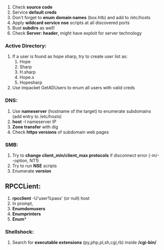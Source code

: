 ﻿
1. Check **source code**
2. Service **default creds**
3. Don't forget to **enum** **domain names** (box.htb) and add to /etc/hosts
4. Apply **wildcard service** **nse** scripts at all discovered ports
5. Bust **subdirs** as well!
6. Check **Server: header**, might have exploit for server technology

### **Active Directory:**

1. If a user is found as hope sharp, try to create user list as:
	1. Hope
	10. Sharp
	11. H.sharp
	12. Hope.s
	13. Hopesharp
2. Use impacket GetADUsers to enum all users with valid creds

### **DNS:**
1. Use **nameserver** (hostname of the target) to enumerate subdomains (add entry to
/etc/hosts)
4. **host** -l nameserver IP
5. **Zone transfer** with dig
6. Check **https versions** of subdomain web pages

### **SMB:**
1. Try to **change client_min/client_max protocols** if disconnect error (-m/--option, NT1)
8. Try to run **NSE** scripts
9. Enumerate **version**

## **RPCCLient:**
1. **rpcclient** -U'user%pass' (or null) host
12. In prompt,
13. **Enumdomusers**
14. **Enumprinters**
15. **Enum***

### **Shellshock:**
1. Search for **executable extensions** (py,php,pl,sh,cgi,rb) inside **/cgi-bin/**
